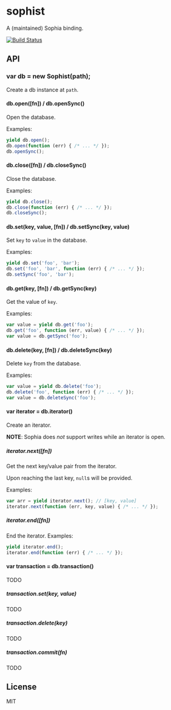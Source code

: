 
# sophist

  A (maintained) Sophia binding.

[![Build Status](https://travis-ci.org/stephenmathieson/node-sophist.png?branch=master)](https://travis-ci.org/stephenmathieson/node-sophist)

## API

### var db = new Sophist(path);

  Create a db instance at `path`.

#### db.open([fn]) / db.openSync()

  Open the database.

  Examples:

```js
yield db.open();
db.open(function (err) { /* ... */ });
db.openSync();
```

#### db.close([fn]) / db.closeSync()

  Close the database.

  Examples:

```js
yield db.close();
db.close(function (err) { /* ... */ });
db.closeSync();
```

#### db.set(key, value, [fn]) / db.setSync(key, value)

  Set `key` to `value` in the database.

  Examples:

```js
yield db.set('foo', 'bar');
db.set('foo', 'bar', function (err) { /* ... */ });
db.setSync('foo', 'bar');
```

#### db.get(key, [fn]) / db.getSync(key)

  Get the value of `key`.

  Examples:

```js
var value = yield db.get('foo');
db.get('foo', function (err, value) { /* ... */ });
var value = db.getSync('foo');
```

#### db.delete(key, [fn]) / db.deleteSync(key)

  Delete `key` from the database.

  Examples:

```js
var value = yield db.delete('foo');
db.delete('foo', function (err) { /* ... */ });
var value = db.deleteSync('foo');
```

#### var iterator = db.iterator()

  Create an iterator.

  **NOTE**: Sophia does *not* support writes while an iterator is open.

##### iterator.next([fn])

  Get the next key/value pair from the iterator.

  Upon reaching the last key, `null`s will be provided.

  Examples:

```js
var arr = yield iterator.next(); // [key, value]
iterator.next(function (err, key, value) { /* ... */ });
```

##### iterator.end([fn])

  End the iterator.
  Examples:

```js
yield iterator.end();
iterator.end(function (err) { /* ... */ });
```

#### var transaction = db.transaction()

  TODO

##### transaction.set(key, value)

  TODO

##### transaction.delete(key)

  TODO

##### transaction.commit(fn)

  TODO

## License

  MIT
